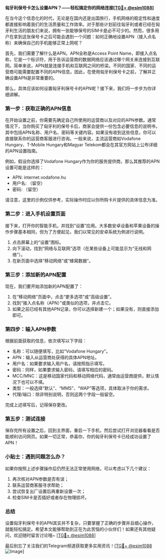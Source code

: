 **匈牙利保号卡怎么设置APN？——轻松搞定你的网络连接[[TG💪+ @esim1088](https://t.me/s/esim1088)]**

在当今这个信息化的时代，无论是在国内还是出国旅行，手机网络的稳定性和速度都直接影响着我们的生活质量和工作效率。对于那些计划前往匈牙利或者已经在匈牙利生活的朋友们来说，拥有一张能够保号的SIM卡是必不可少的。然而，很多用户在拿到这张保号卡之后可能会遇到一个问题：如何正确地设置APN（接入点名称）来确保自己的手机能够正常上网呢？

首先，我们需要了解什么是APN。APN全称是Access Point Name，即接入点名称，它是一个标识符，用于告诉运营商的数据网络应该通过哪个网关来连接到互联网。简单来说，APN就是连接手机和互联网之间的桥梁。不同的国家、不同的运营商可能需要配置不同的APN信息。因此，在使用匈牙利保号卡之前，了解并正确设置APN是非常重要的。

那么，具体应该如何设置匈牙利保号卡的APN呢？接下来，我们将一步步为你详细讲解。

### **第一步：获取正确的APN信息**
在开始设置之前，你需要先确定自己所使用的运营商以及对应的APN参数。通常情况下，当你购买了匈牙利的保号卡后，商家会提供一份包含必要信息的说明书，其中包括APN名称、用户名、密码等关键内容。如果没有收到这些信息，你可以直接联系你的运营商客服进行咨询。一般来说，主流运营商如Vodafone Hungary、T-Mobile Hungary和Magyar Telekom都会在其官方网站上公布详细的APN设置指南。

例如，假设你选择了Vodafone Hungary作为你的服务提供商，那么其推荐的APN设置可能是这样的：
- APN: internet.vodafone.hu
- 用户名: （留空）
- 密码: （留空）

请注意，这里的示例仅供参考，实际操作时应以你所购卡片提供的具体信息为准。

### **第二步：进入手机设置页面**
接下来，打开你的智能手机，并找到“设置”应用。大多数安卓设备和苹果设备的操作步骤基本相同，但为了方便起见，我们以常见的安卓系统为例进行说明。

1. 点击屏幕上的“设置”图标。
2. 向下滚动，找到“网络与互联网”选项（在某些设备上可能显示为“无线和网络”）。
3. 在新页面中选择“移动网络”或“蜂窝数据”。

### **第三步：添加新的APN配置**
现在，我们要开始添加新的APN配置了：

1. 在“移动网络”页面中，点击“更多选项”或“高级设置”。
2. 找到“接入点名称（APN）”或类似的选项，并点击它。
3. 如果之前已经有其他APN记录，你可以选择新建一个；如果没有，则直接添加即可。

### **第四步：输入APN参数**
根据前面获取的信息，依次填写以下字段：
- 名称：可以随便填写，比如“Vodafone Hungary”。
- APN：输入从运营商处获得的具体APN地址。
- 用户名：如果要求输入用户名，请按照指示填写。
- 密码：同样，如果要求输入密码，请填写相应的密码。
- MCC/MNC：这是移动国家代码和移动网络代码，通常由运营商提供，默认情况下也可以不填。
- 类型：一般选择“默认”、“MMS”、“WAP”等选项，具体取决于你的需求。
- 代理/端口：除非特别说明，否则这两个字段一般留空。

完成上述填写后，记得保存更改。

### **第五步：测试连接**
保存完所有设置之后，回到主界面，重启一下手机，然后尝试打开浏览器看看是否能顺利访问网页。如果一切正常，恭喜你，你的匈牙利保号卡已经成功设置了APN！

### **小贴士：遇到问题怎么办？**
如果你按照上述步骤操作后仍然无法正常使用网络，可以考虑以下几个建议：
1. 再次核对APN参数是否有误；
2. 联系运营商客服寻求帮助；
3. 尝试恢复出厂设置后再重新设置一次；
4. 检查SIM卡是否插好或者存在物理损坏。

### **总结**
设置匈牙利保号卡的APN其实并不复杂，只要掌握了正确的步骤并且细心操作，就能轻松搞定。希望本文能够帮助到正在为此苦恼的小伙伴们！如果还有其他疑问，欢迎随时留言讨论哦~ [[TG💪+ @esim1088](https://t.me/s/esim1088)]

最后别忘了关注我们的Telegram频道获取更多实用资讯！[[TG💪+ @esim1088](https://t.me/s/esim1088) ![Image](https://i.postimg.cc/4NQfJmqS/Snipaste-2025-05-13-00-14-12.png)]